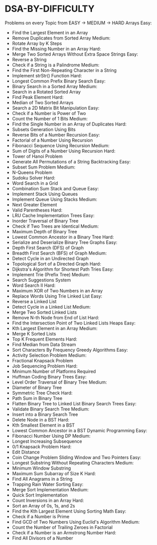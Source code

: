 # DSA-BY-DIFFICULTY
Problems on every Topic from EASY -> MEDIUM -> HARD 
Arrays
Easy:
- Find the Largest Element in an Array
- Remove Duplicates from Sorted Array
Medium:
- Rotate Array by K Steps
- Find the Missing Number in an Array
Hard:
- Merge Two Sorted Arrays Without Extra Space
Strings
Easy:
- Reverse a String
- Check if a String is a Palindrome
Medium:
- Find the First Non-Repeating Character in a String
- Implement strStr() Function
Hard:
- Longest Common Prefix
Binary Search
Easy:
- Binary Search in a Sorted Array
Medium:
- Search in a Rotated Sorted Array
- Find Peak Element
Hard:
- Median of Two Sorted Arrays
- Search a 2D Matrix
Bit Manipulation
Easy:
- Check if a Number is Power of Two
- Count the Number of 1 Bits
Medium:
- Find the Single Number in an Array of Duplicates
Hard:
- Subsets Generation Using Bits
- Reverse Bits of a Number
Recursion
Easy:
- Factorial of a Number Using Recursion
- Fibonacci Sequence Using Recursion
Medium:
- Sum of Digits of a Number Using Recursion
Hard:
- Tower of Hanoi Problem
- Generate All Permutations of a String
Backtracking
Easy:
- Subset Sum Problem
Medium:
- N-Queens Problem
- Sudoku Solver
Hard:
- Word Search in a Grid
- Combination Sum
Stack and Queue
Easy:
- Implement Stack Using Queues
- Implement Queue Using Stacks
Medium:
- Next Greater Element
- Valid Parentheses
Hard:
- LRU Cache Implementation
Trees
Easy:
- Inorder Traversal of Binary Tree
- Check if Two Trees are Identical
Medium:
- Maximum Depth of Binary Tree
- Lowest Common Ancestor in a Binary Tree
Hard:
- Serialize and Deserialize Binary Tree
Graphs
Easy:
- Depth First Search (DFS) of Graph
- Breadth First Search (BFS) of Graph
Medium:
- Detect Cycle in an Undirected Graph
- Topological Sort of a Directed Graph
Hard:
- Dijkstra's Algorithm for Shortest Path
Tries
Easy:
- Implement Trie (Prefix Tree)
Medium:
- Search Suggestions System
- Word Search II
Hard:
- Maximum XOR of Two Numbers in an Array
- Replace Words Using Trie
Linked List
Easy:
- Reverse a Linked List
- Detect Cycle in a Linked List
Medium:
- Merge Two Sorted Linked Lists
- Remove N-th Node from End of List
Hard:
- Find the Intersection Point of Two Linked Lists
Heaps
Easy:
- Kth Largest Element in an Array
Medium:
- Merge K Sorted Lists
- Top K Frequent Elements
Hard:
- Find Median from Data Stream
- Sort Characters By Frequency
Greedy Algorithms
Easy:
- Activity Selection Problem
Medium:
- Fractional Knapsack Problem
- Job Sequencing Problem
Hard:
- Minimum Number of Platforms Required
- Huffman Coding
Binary Trees
Easy:
- Level Order Traversal of Binary Tree
Medium:
- Diameter of Binary Tree
- Symmetric Tree Check
Hard:
- Path Sum in Binary Tree
- Flatten Binary Tree to Linked List
Binary Search Trees
Easy:
- Validate Binary Search Tree
Medium:
- Insert into a Binary Search Tree
- Delete Node in a BST
Hard:
- Kth Smallest Element in a BST
- Lowest Common Ancestor in a BST
Dynamic Programming
Easy:
- Fibonacci Number Using DP
Medium:
- Longest Increasing Subsequence
- 0/1 Knapsack Problem
Hard:
- Edit Distance
- Coin Change Problem
Sliding Window and Two Pointers
Easy:
- Longest Substring Without Repeating Characters
Medium:
- Minimum Window Substring
- Maximum Sum Subarray of Size K
Hard:
- Find All Anagrams in a String
- Trapping Rain Water
Sorting
Easy:
- Merge Sort Implementation
Medium:
- Quick Sort Implementation
- Count Inversions in an Array
Hard:
- Sort an Array of 0s, 1s, and 2s
- Find the Kth Largest Element Using Sorting
Math
Easy:
- Check if a Number is Prime
- Find GCD of Two Numbers Using Euclid's Algorithm
Medium:
- Count the Number of Trailing Zeroes in Factorial
- Check if a Number is an Armstrong Number
Hard:
- Find All Divisors of a Number
